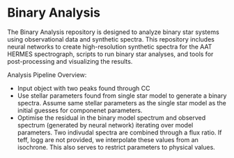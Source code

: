 # Binary Analysis
The Binary Analysis repository is designed to analyze binary star systems using observational data and synthetic spectra. This repository includes neural networks to create high-resolution synthetic spectra for the AAT HERMES spectrograph, scripts to run binary star analyses, and tools for post-processing and visualizing the results.

Analysis Pipeline Overview:
- Input object with two peaks found through CC
- Use stellar parameters found from single star model to generate a binary spectra. Assume same  stellar parameters as the single star model as the initial guesses for componenet parameters.
- Optimise the residual in the binary model spectrum and observed spectrum (generated by neural network) iterating over model parameters. Two indivudal spectra are combined through a flux ratio. If teff, logg are not provided, we interpolate these values from an isochrone. This also serves to restrict parameters to physical values.
